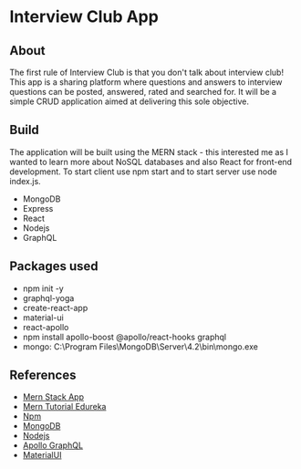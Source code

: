 # Interview Club App

## About

The first rule of Interview Club is that you don't talk about interview club! This app is a sharing platform where questions and answers to interview questions can be posted, answered, rated and searched for. It will be a simple CRUD application aimed at delivering this sole objective.

## Build

The application will be built using the MERN stack - this interested me as I wanted to learn more about NoSQL databases and also React for front-end development. To start client use npm start and to start server use node index.js.

* MongoDB
* Express
* React
* Nodejs
* GraphQL

## Packages used

* npm init -y
* graphql-yoga
* create-react-app
* material-ui
* react-apollo
* npm install apollo-boost @apollo/react-hooks graphql
* mongo: C:\Program Files\MongoDB\Server\4.2\bin\mongo.exe

## References


* [Mern Stack App](https://www.youtube.com/watch?v=HKqbBrl_fKc&list=PLcCp4mjO-z9_y8lByvIfNgA_F18l-soQv)
* [Mern Tutorial Edureka](https://www.youtube.com/watch?v=rpJO0T08Bnc)
* [Npm](https://www.npmjs.com/get-npm)
* [MongoDB](https://www.mongodb.com/)
* [Nodejs](https://github.com/nodejs/node-gyp#on-windows)
* [Apollo GraphQL](https://www.apollographql.com/docs/graphql-tools/generate-schema/)
* [MaterialUI](https://www.youtube.com/playlist?list=PLcCp4mjO-z98WAu4sd0eVha1g-NMfzHZk)